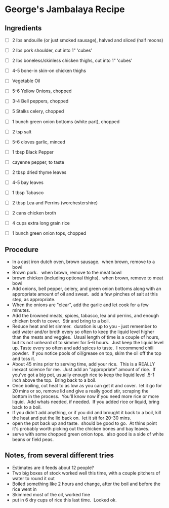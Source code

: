 # George's Jambalaya Recipe

## Ingredients
- [ ] 2 lbs andouille (or just smoked sausage), halved and sliced (half moons)
- [ ] 2 lbs pork shoulder, cut into 1" 'cubes'
- [ ] 2 lbs boneless/skinless chicken thighs, cut into 1" 'cubes'
- [ ] 4-5 bone-in skin-on chicken thighs

- [ ] Vegetable Oil
- [ ] 5-6 Yellow Onions, chopped
- [ ] 3-4 Bell peppers, chopped
- [ ] 5 Stalks celery, chopped
- [ ] 1 bunch green onion bottoms (white part), chopped
- [ ] 2 tsp salt

- [ ] 5-6 cloves garlic, minced

- [ ] 1 tbsp Black Pepper
- [ ] cayenne pepper, to taste
- [ ] 2 tbsp dried thyme leaves
- [ ] 4-5 bay leaves
- [ ] 1 tbsp Tabasco
- [ ] 2 tbsp Lea and Perrins (worchestershire)
- [ ] 2 cans chicken broth
- [ ] 4 cups extra long grain rice

- [ ] 1 bunch green onion tops, chopped

## Procedure
- In a cast iron dutch oven, brown sausage.  when brown, remove to a bowl
- Brown pork.   when brown, remove to the meat bowl
- brown chicken (including optional thighs).  when brown, remove to meat bowl
- Add onions, bell pepper, celery, and green onion bottoms along with an appropriate amount of oil and sweat.  add a few pinches of salt at this step, as appropriate.
- When the onions are "clear", add the garlic and let cook for a few minutes.
- Add the browned meats, spices, tabasco, lea and perrins, and enough chicken broth to cover.  Stir and bring to a boil.
- Reduce heat and let simmer.  duration is up to you - just remember to add water and/or broth every so often to keep the liquid level higher than the meats and veggies.  Usual length of time is a couple of hours, but its not unheard of to simmer for 5-6 hours.  Just keep the liquid level up. Taste every so often and add spices to taste.  I recommend chili powder.  If you notice pools of oil/grease on top, skim the oil off the top and toss it.
- About 45 mins prior to serving time, add your rice.  This is a REALLY inexact science for me.  Just add an "appropriate" amount of rice.  If you've got a big pot, usually enough rice to keep the liquid level .5-1 inch above the top.  Bring back to a boil.
- Once boiling, cut heat to as low as you can get it and cover.  let it go for 20 mins or so, remove lid and give a really good stir, scraping the bottom in the process.  You'll know now if you need more rice or more liquid.  Add whats needed, if needed.  If you added rice or liquid, bring back to a boil.
- If you didn't add anything, or if you did and brought it back to a boil, kill the heat and put the lid back on.  let it sit for 20-30 mins.
- open the pot back up and taste.  should be good to go.  At thins point it's probably worth picking out the chicken bones and bay leaves.
- serve with some chopped green onion tops.  also good is a side of white beans or field peas.

## Notes, from several different tries
- Estimates are it feeds about 12 people?
- Two big boxes of stock worked well this time, with a couple pitchers of water to round it out
- Boiled something like 2 hours and change, after the boil and before the rice went in
- Skimmed most of the oil, worked fine
- put in 6 dry cups of rice this last time.  Looked ok.
